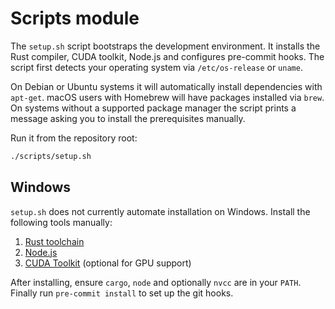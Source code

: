 # Scripts module

The `setup.sh` script bootstraps the development environment. It installs the Rust compiler, CUDA toolkit, Node.js and configures pre-commit hooks. The script first detects your operating system via `/etc/os-release` or `uname`.

On Debian or Ubuntu systems it will automatically install dependencies with `apt-get`. macOS users with Homebrew will have packages installed via `brew`. On systems without a supported package manager the script prints a message asking you to install the prerequisites manually.

Run it from the repository root:

```bash
./scripts/setup.sh
```

## Windows

`setup.sh` does not currently automate installation on Windows. Install the following tools manually:

1. [Rust toolchain](https://www.rust-lang.org/tools/install)
2. [Node.js](https://nodejs.org/)
3. [CUDA Toolkit](https://developer.nvidia.com/cuda-downloads) (optional for GPU support)

After installing, ensure `cargo`, `node` and optionally `nvcc` are in your `PATH`. Finally run `pre-commit install` to set up the git hooks.
